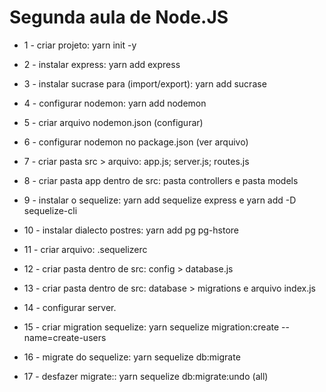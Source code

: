 # Segunda aula de Node.JS

* 1 - criar projeto: yarn init -y

* 2 - instalar express: yarn add express

* 3 - instalar sucrase para (import/export): yarn add sucrase

* 4 - configurar nodemon: yarn add nodemon

* 5 - criar arquivo nodemon.json (configurar)

* 6 - configurar nodemon no package.json (ver arquivo)

* 7 - criar pasta src > arquivo: app.js; server.js; routes.js

* 8 - criar pasta app dentro de src: pasta controllers e pasta models

* 9 - instalar o sequelize: yarn add sequelize express e yarn add -D sequelize-cli

* 10 - instalar dialecto postres: yarn add pg pg-hstore

* 11 - criar arquivo: .sequelizerc

* 12 - criar pasta dentro de src: config > database.js

* 13 - criar pasta dentro de src: database > migrations e arquivo index.js

* 14 - configurar server.

* 15 - criar migration sequelize: yarn sequelize migration:create --name=create-users

* 16 - migrate do sequelize: yarn sequelize db:migrate

* 17 - desfazer migrate:: yarn sequelize db:migrate:undo (all)

